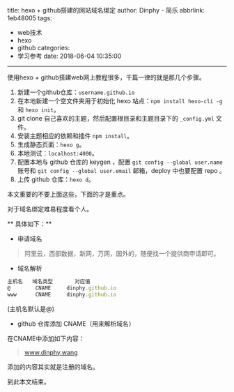 title: hexo + github搭建的网站域名绑定
author: Dinphy - 简乐
abbrlink: 1eb48005
tags:
  - web技术
  - hexo
  - github
categories:
  - 学习参考
date: 2018-06-04 10:35:00
---
使用hexo + github搭建web网上教程很多，千篇一律的就是那几个步骤。

1. 新建一个github仓库：`username.github.io`
2. 在本地新建一个空文件夹用于初始化 hexo 站点：`npm install hexo-cli -g` 和 `hexo init`。
3. git clone 自己喜欢的主题，然后配置根目录和主题目录下的 `_config.yml` 文件。
4. 安装主题相应的依赖和插件 `npm install`。
5. 生成静态页面：`hexo g`。
6. 本地测试：`localhost:4000`。
7. 配置本地与 github 仓库的 keygen ，配置 `git config --global user.name` 账号和 `git config --global user.email` 邮箱，deploy 中也要配置 repo 。
8. 上传 github 仓库：`hexo d`。

本文重要的不要上面这些，下面的才是重点。
<!--more-->
对于域名绑定难易程度看个人。

** 具体如下：**

- 申请域名

> 阿里云，西部数据，新网，万网，国外的，随便找一个提供商申请即可。

- 域名解析
```js
主机名   域名类型       对应值
@        CNAME     dinphy.github.io
www      CNAME     dinphy.github.io
```
(主机名默认是@)

- github 仓库添加 CNAME（用来解析域名）

在CNAME中添加如下内容：

> www.dinphy.wang

添加的内容其实就是注册的域名。

到此本文结束。